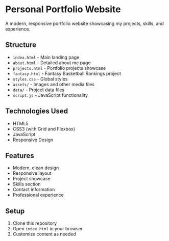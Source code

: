 # Personal Portfolio Website

A modern, responsive portfolio website showcasing my projects, skills, and experience.

## Structure
- `index.html` - Main landing page
- `about.html` - Detailed about me page
- `projects.html` - Portfolio projects showcase
- `fantasy.html` - Fantasy Basketball Rankings project
- `styles.css` - Global styles
- `assets/` - Images and other media files
- `data/` - Project data files
- `script.js` - JavaScript functionality

## Technologies Used
- HTML5
- CSS3 (with Grid and Flexbox)
- JavaScript
- Responsive Design

## Features
- Modern, clean design
- Responsive layout
- Project showcase
- Skills section
- Contact information
- Professional experience

## Setup
1. Clone this repository
2. Open `index.html` in your browser
3. Customize content as needed
